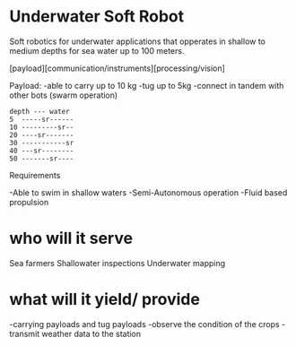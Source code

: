 # Underwater Soft Robot

Soft robotics for underwater applications that opperates in shallow to medium depths for sea water up to 100 meters.

[payload][communication/instruments][processing/vision]

Payload:
-able to carry up to 10 kg
-tug up to 5kg
-connect in tandem with other bots (swarm operation)

```
depth --- water
5  -----sr------
10 ---------sr--
20 ----sr-------
30 -----------sr
40 ---sr--------
50 -------sr----

```


Requirements

-Able to swim in shallow waters
-Semi-Autonomous operation
-Fluid based propulsion


# who will it serve
Sea farmers
Shallowater inspections
Underwater mapping

# what will it yield/ provide

-carrying payloads and tug payloads
-observe the condition of the crops
-transmit weather data to the station


